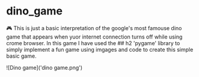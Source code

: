 # dino_game
:video_game:
This is just a basic interpretation of the google's most famouse dino game that appears when yuor internet connection turns off while using crome browser.
In this game I have used the ## h2 'pygame' library to simply implement a fun game using imgages and code to create this simple basic game.

![Dino game]('dino game.png')